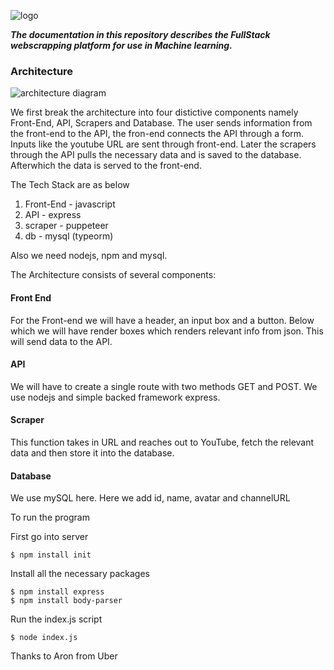 ![logo](node.png)

***The documentation  in this repository describes the FullStack webscrapping platform for use in Machine learning.***

### Architecture 

![architecture diagram](diagram.png)

We first break the architecture into four distictive components namely Front-End, API, Scrapers and Database. The user sends information from the front-end to the API, the fron-end connects the API through a form. Inputs like the youtube URL are sent through front-end. Later the scrapers through the API pulls the necessary data and is saved to the database. Afterwhich the data is served to the front-end.

The Tech Stack are as below 

1. Front-End - javascript
2. API - express
3. scraper - puppeteer
4. db - mysql (typeorm)

Also we need nodejs, npm and mysql.

The Architecture consists of several components:

#### Front End
For the Front-end we will have a header, an input box and a button. Below which we will have render boxes which renders relevant info from json. This will send data to the API.

#### API
We will have to create a single route with two methods GET and POST. We use nodejs and simple backed framework express. 


#### Scraper 
This function takes in URL and reaches out to YouTube, fetch the relevant data and then store it into the database.

#### Database
We use mySQL here. Here we add id, name, avatar and channelURL


To run the program 

First go into server

```
$ npm install init
```

Install all the necessary packages

```
$ npm install express
$ npm install body-parser
```
Run the index.js script

```
$ node index.js
```

Thanks to Aron from Uber 
